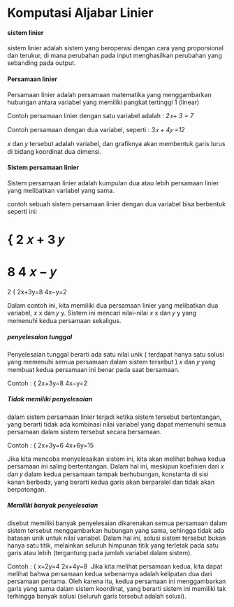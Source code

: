 # Komputasi Aljabar Linier

#### sistem linier
sistem linier adalah sistem yang beroperasi dengan cara yang proporsional dan terukur, di mana perubahan pada input menghasilkan perubahan yang sebanding pada output.

#### Persamaan linier
Persamaan linier adalah persamaan matematika yang menggambarkan hubungan antara variabel yang memiliki pangkat tertinggi 1 (linear)

Contoh persamaan linier dengan satu variabel adalah :
*2𝑥+ 3 = 7*

Contoh persamaan dengan dua variabel, seperti :
*3𝑥 + 4𝑦 =12*

𝑥 dan 𝑦 tersebut adalah variabel, dan grafiknya akan membentuk garis lurus di bidang koordinat dua dimensi.

#### Sistem persamaan linier
Sistem persamaan linier adalah kumpulan dua atau lebih persamaan linier yang melibatkan variabel yang sama.

 contoh sebuah sistem persamaan linier dengan dua variabel bisa berbentuk seperti ini:

{
2
𝑥
+
3
𝑦
=
8
4
𝑥
−
𝑦
=
2
{ 
2x+3y=8
4x−y=2
​
 
Dalam contoh ini, kita memiliki dua persamaan linier yang melibatkan dua variabel, 
𝑥
x dan 
𝑦
y. Sistem ini mencari nilai-nilai 
𝑥
x dan 
𝑦
y yang memenuhi kedua persamaan sekaligus.

##### penyelesaian tunggal
Penyelesaian tunggal berarti ada satu nilai unik ( terdapat hanya satu solusi yang memenuhi semua persamaan dalam sistem tersebut ) 𝑥 dan 𝑦 yang membuat kedua persamaan ini benar pada saat bersamaan.

Contoh :
{ 
2x+3y=8
4x−y=2
​
 

##### Tidak memiliki penyelesaian
 dalam sistem persamaan linier terjadi ketika sistem tersebut bertentangan, yang berarti tidak ada kombinasi nilai variabel yang dapat memenuhi semua persamaan dalam sistem tersebut secara bersamaan.

 Contoh :
 { 
2x+3y=6
4x+6y=15
​
 
Jika kita mencoba menyelesaikan sistem ini, kita akan melihat bahwa kedua persamaan ini saling bertentangan. Dalam hal ini, meskipun koefisien dari 𝑥 dan 𝑦 dalam kedua persamaan tampak berhubungan, konstanta di sisi kanan berbeda, yang berarti kedua garis akan berparalel dan tidak akan berpotongan.

##### Memiliki banyak penyelesaian
disebut memiliki banyak penyelesaian dikarenakan semua persamaan dalam sistem tersebut menggambarkan hubungan yang sama, sehingga tidak ada batasan unik untuk nilai variabel. Dalam hal ini, solusi sistem tersebut bukan hanya satu titik, melainkan seluruh himpunan titik yang terletak pada satu garis atau lebih (tergantung pada jumlah variabel dalam sistem).

Contoh : 
{ 
x+2y=4
2x+4y=8
​
Jika kita melihat persamaan kedua, kita dapat melihat bahwa persamaan kedua sebenarnya adalah kelipatan dua dari persamaan pertama. Oleh karena itu, kedua persamaan ini menggambarkan garis yang sama dalam sistem koordinat, yang berarti sistem ini memiliki tak terhingga banyak solusi (seluruh garis tersebut adalah solusi).